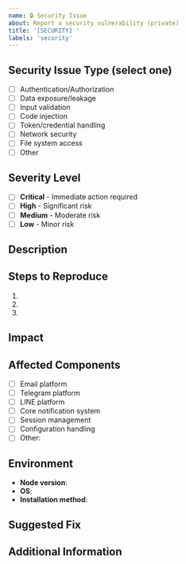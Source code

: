 ```yaml
---
name: 🔒 Security Issue
about: Report a security vulnerability (private)
title: '[SECURITY] '
labels: 'security'
---
```


<!--
🏷️ ISSUE TITLE NAMING RULES:
Format: [SECURITY] Short description (avoid details)

✅ GOOD EXAMPLES:
- [SECURITY] Potential token exposure in logs
- [SECURITY] Authentication bypass possibility
- [SECURITY] Input validation vulnerability
- [SECURITY] Unauthorized access to sessions
- [SECURITY] Sensitive data in error messages

❌ BAD EXAMPLES:
- Security issue (no [SECURITY] prefix)
- [SECURITY] Bug (too vague)
- Found vulnerability (no [SECURITY] prefix)

⚠️ IMPORTANT: For sensitive security issues, consider using GitHub's 
private vulnerability reporting instead of public issues.

📋 ISSUE TYPES AVAILABLE:
1. 🐛 Bug Report - Report broken functionality
2. ✨ Feature Request - Request new features
3. ❓ Question - Ask questions
4. 🔒 Security (this template) - Report security issues
5. ⚡ Performance - Report performance issues
6. 🔧 Enhancement - Suggest improvements
7. 💬 Discussion - General discussions
-->

## Security Issue Type (select one)
- [ ] Authentication/Authorization
- [ ] Data exposure/leakage
- [ ] Input validation
- [ ] Code injection
- [ ] Token/credential handling
- [ ] Network security
- [ ] File system access
- [ ] Other

## Severity Level
- [ ] **Critical** - Immediate action required
- [ ] **High** - Significant risk
- [ ] **Medium** - Moderate risk  
- [ ] **Low** - Minor risk

## Description
<!-- Describe the security issue clearly but avoid sensitive details -->

## Steps to Reproduce
<!-- How can this issue be reproduced? -->
1. 
2. 
3. 

## Impact
<!-- What could an attacker achieve? -->

## Affected Components
- [ ] Email platform
- [ ] Telegram platform
- [ ] LINE platform
- [ ] Core notification system
- [ ] Session management
- [ ] Configuration handling
- [ ] Other: 

## Environment
- **Node version**: 
- **OS**: 
- **Installation method**: 

## Suggested Fix
<!-- If you have ideas for fixing this issue -->

## Additional Information
<!-- Any other relevant details -->